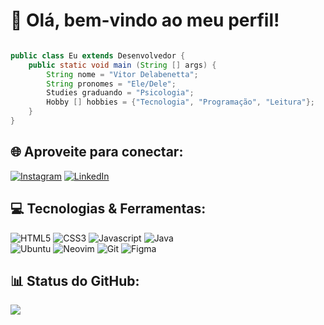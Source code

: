 # 🦊 Olá, bem-vindo ao meu perfil!
``` java

public class Eu extends Desenvolvedor {
    public static void main (String [] args) {
        String nome = "Vitor Delabenetta";
        String pronomes = "Ele/Dele";
        Studies graduando = "Psicologia";
        Hobby [] hobbies = {"Tecnologia", "Programação", "Leitura"};
    }
}

```

## 🌐 Aproveite para conectar:
[![Instagram](https://img.shields.io/badge/Instagram-%23E4405F.svg?logo=Instagram&logoColor=white)](https://instagram.com/vitor_delabenetta)
[![LinkedIn](https://img.shields.io/badge/LinkedIn-%230077B5.svg?logo=linkedin&logoColor=white)](https://www.linkedin.com/in/gabriel-delabenetta/)

## 💻 Tecnologias & Ferramentas:
![HTML5](https://img.shields.io/badge/html5-%23E34F26.svg?style=for-the-badge&logo=html5&logoColor=white)
![CSS3](https://img.shields.io/badge/css3-%231572B6.svg?style=for-the-badge&logo=css3&logoColor=white)
![Javascript](https://img.shields.io/badge/JavaScript-F7DF1E?style=for-the-badge&logo=javascript&logoColor=black)
![Java](https://img.shields.io/badge/java-%23D92322.svg?style=for-the-badge&logo=java&logoColor=white)
<br>
![Ubuntu](https://img.shields.io/badge/Ubuntu-%23E34F26?style=for-the-badge&logo=ubuntu&logoColor=white)
![Neovim](https://img.shields.io/badge/NeoVim-%2357A143.svg?&style=for-the-badge&logo=neovim&logoColor=white)
![Git](https://img.shields.io/badge/git-%23D92322.svg?style=for-the-badge&logo=git&logoColor=white)
![Figma](https://img.shields.io/badge/figma-A259FF.svg?style=for-the-badge&logo=figma&logoColor=white)

## 📊 Status do GitHub:
![](https://github-readme-stats.vercel.app/api/top-langs/?username=VitorDelabenetta&theme=tokyonight&hide_border=false&include_all_commits=false&count_private=true&layout=compact)
<!-- ![](https://github-readme-stats.vercel.app/api?username=VitorDelabenetta&theme=tokyonight&hide_border=false&include_all_commits=true&count_private=true) -->

<!-- Criado, com modificações, a partir do GPRM ( https://gprm.itsvg.in ) -->
